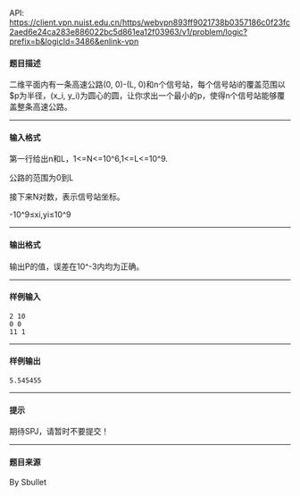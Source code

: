 API: https://client.vpn.nuist.edu.cn/https/webvpn893ff9021738b0357186c0f23fc2aed6e24ca283e886022bc5d861ea12f03963/v1/problem/logic?prefix=b&logicId=3486&enlink-vpn

#### 题目描述

二维平面内有一条高速公路(0, 0)-(L, 0)和n个信号站，每个信号站i的覆盖范围以$p为半径，(x\_i, y\_i)为圆心的圆，让你求出一个最小的p，使得n个信号站能够覆盖整条高速公路。

---

#### 输入格式

第一行给出n和L，1<=N<=10^6,1<=L<=10^9.

公路的范围为0到L

接下来N对数，表示信号站坐标。

\-10^9≤xi,yi≤10^9

---

#### 输出格式

输出P的值，误差在10^-3内均为正确。

---

#### 样例输入
```
2 10 
0 0 
11 1 
```

---

#### 样例输出
```
5.545455 
```

---

#### 提示

期待SPJ，请暂时不要提交！

---

#### 题目来源

By Sbullet